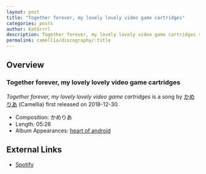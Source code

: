 ```yaml
---
layout: post
title: "Together forever, my lovely lovely video game cartridges"
categories: posts
author: KatGrrrl
description: Together forever, my lovely lovely video game cartridges song page
permalink: camellia/discography/:title
---
```


## Overview

### Together forever, my lovely lovely video game cartridges

*Together forever, my lovely lovely video game cartridges* is a song by [かめりあ](<{% link postsWiki/_posts/2023-12-10-camellia.md %}>) (Camellia) first released on 2018-12-30.

* Composition: かめりあ
* Length: 05:26
* Album Appearances: [heart of android](<{% link postsInclude/_posts/camellia/albums/heart-of-android/2023-12-21-heart-of-android.md %}>)

## External Links

* [Spotify](https://open.spotify.com/track/7zYdU102BzR5xlKPexEtos?si=d0bc9d9cbb5a452c)
